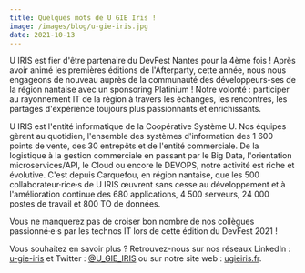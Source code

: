 ```yaml
---
title: Quelques mots de U GIE Iris !
image: /images/blog/u-gie-iris.jpg
date: 2021-10-13
---
```


U IRIS est fier d'être partenaire du DevFest Nantes pour la 4ème fois ! 
Après avoir animé les premières éditions de l'Afterparty, cette année, nous nous engageons de nouveau auprès de la communauté des développeurs-ses de la région nantaise avec un sponsoring Platinium ! 
Notre volonté : participer au rayonnement IT de la région à travers les échanges, les rencontres, les partages d'expérience toujours plus passionnants et enrichissants.

U IRIS est l'entité informatique de la Coopérative Système U. Nos équipes gèrent au quotidien, l'ensemble des systèmes d'information des 1 600 points de vente, des 30 entrepôts et de l'entité commerciale. 
De la logistique à la gestion commerciale en passant par le Big Data, l'orientation microservices/API, le Cloud ou encore le DEVOPS, notre activité est riche et évolutive.
C'est depuis Carquefou, en région nantaise, que les 500 collaborateur·rice·s de U IRIS œuvrent sans cesse au développement et à l'amélioration continue des 680 applications, 4 500 serveurs, 24 000 postes de travail et 800 TO de données.

Vous ne manquerez pas de croiser bon nombre de nos collègues passionné·e·s par les technos IT lors de cette édition du DevFest 2021 !

Vous souhaitez en savoir plus ? Retrouvez-nous sur nos réseaux LinkedIn :  <a target="_blank" href="https://www.linkedin.com/company/u-gie-iris">u-gie-iris</a> et Twitter :  <a target="_blank" href="https://twitter.com/u_gie_iris">@U_GIE_IRIS</a> ou sur notre site web : <a target="_blank" href="https://ugieiris.fr">ugieiris.fr</a>.
